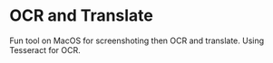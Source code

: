 # OCR and Translate

Fun tool on MacOS for screenshoting then OCR and translate. Using Tesseract for OCR.
